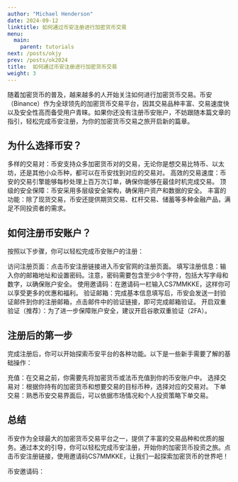 ```yaml
---
author: "Michael Henderson"
date: 2024-09-12
linktitle: 如何通过币安注册进行加密货币交易
menu:
  main:
    parent: tutorials
next: /posts/okjy
prev: /posts/ok2024
title:  如何通过币安注册进行加密货币交易
weight: 3
---
```



随着加密货币的普及，越来越多的人开始关注如何进行加密货币交易。币安（Binance）作为全球领先的加密货币交易平台，因其交易品种丰富、交易速度快以及安全性高而备受用户青睐。如果你还没有注册币安账户，不妨跟随本篇文章的指引，轻松完成币安注册，为你的加密货币交易之旅开启新的篇章。

## 为什么选择币安？
多样的交易对：币安支持众多加密货币对的交易，无论你是想交易比特币、以太坊，还是其他小众币种，都可以在币安找到对应的交易对。
高效的交易速度：币安的交易引擎能够每秒处理上百万次订单，确保你能够在最佳时机完成交易。
顶级的安全保障：币安采用多层级安全架构，确保用户资产和数据的安全。
丰富的功能：除了现货交易，币安还提供期货交易、杠杆交易、储蓄等多种金融产品，满足不同投资者的需求。
## 如何注册币安账户？
按照以下步骤，你可以轻松完成币安账户的注册：

访问注册页面：点击币安注册链接进入币安官网的注册页面。
填写注册信息：输入你的邮箱地址和设置密码。注意，密码需要包含至少8个字符，包括大写字母和数字，以确保账户安全。
使用邀请码：在邀请码一栏输入CS7MMKKE，这样你可以享受更多的优惠和福利。
验证邮箱：完成基本信息填写后，币安会发送一封验证邮件到你的注册邮箱，点击邮件中的验证链接，即可完成邮箱验证。
开启双重验证（推荐）：为了进一步保障账户安全，建议开启谷歌双重验证（2FA）。
## 注册后的第一步
完成注册后，你可以开始探索币安平台的各种功能。以下是一些新手需要了解的基础操作：

充值：在交易之前，你需要先将加密货币或法币充值到你的币安账户中。
选择交易对：根据你持有的加密货币和想要交易的目标币种，选择对应的交易对。
下单交易：熟悉币安交易界面后，可以依据市场情况和个人投资策略下单交易。
## 总结
币安作为全球最大的加密货币交易平台之一，提供了丰富的交易品种和优质的服务。通过本文的引导，你可以轻松完成币安注册，开始你的加密货币投资之旅。点击币安注册链接，使用邀请码CS7MMKKE，让我们一起探索加密货币的世界吧！

币安邀请码：